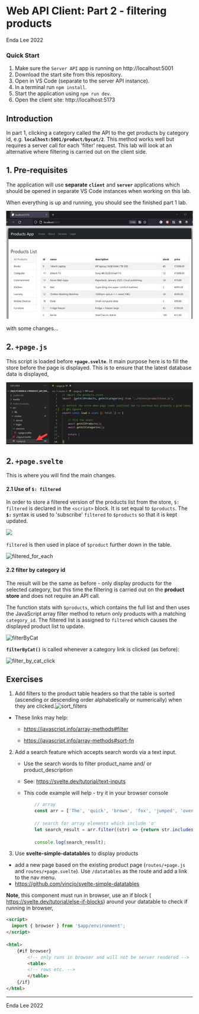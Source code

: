 # Web API Client: Part 2 - filtering products

Enda Lee 2022

### Quick Start

1. Make sure the `Server API` app is running on http://localhost:5001
2. Download the start site from this repository.
3. Open in VS Code (separate to the server API instance).
4. In a terminal run `npm install`.
5. Start the application using `npm run dev`.
6. Open the client site: http://localhost:5173



## Introduction

In part 1, clicking a category called the API to the get products by category id, e.g. **``localhost:5001/product/bycat/2``**. This method works well but requires a server call for each 'filter' request. This lab will look at an alternative where filtering is carried out on the client side.



## 1. Pre-requisites

The application will use **separate** **`client`** and **`server`** applications which should be opened in separate VS Code instances when working on this lab.

When everything is up and running, you should see the finished part 1 lab.

![completed](./media/finished.png)



with some changes...

## 2. `+page.js`

This script is loaded before **`+page.svelte`**. It main purpose here is to fill the store before the page is displayed. This is to ensure that the latest database data is displayed,

![page.js](./media/page.js.png)



## 2. `+page.svelte`

This is where you will find the main changes.



#### 2.1 Use of **`$: filtered`**

In order to store a filtered version of the products list from the store, `$: filtered` is declared in the `<script>` block. It is set equal to `$products`. The **`$:`** syntax is used to 'subscribe' `filtered` to `$products` so that it is kept updated.  

![](D:\webapps\_SSWD_2022\Labs_ft\svelte_client\2022.FT.SSWD.6.1.product_api_sveltekit_client_start_filter\media\filtered.png)



`filtered` is then used in place of `$product` further down in the table.

![filtered_for_each](D:\webapps\_SSWD_2022\Labs_ft\svelte_client\2022.FT.SSWD.6.1.product_api_sveltekit_client_start_filter\media\filtered_for_each.png)



#### 2.2 filter by category id

The result will be the same as before - only display products for the selected category, but this time the filtering is carried out on the **product store** and does not require an API call.

The function stats with `$products`, which contains the full list and then uses the JavaScript array filter method to return only products with a matching `category_id`. The filtered list is assigned to `filtered` which causes the displayed product list to update.

 ![filterByCat](D:\webapps\_SSWD_2022\Labs_ft\svelte_client\2022.FT.SSWD.6.1.product_api_sveltekit_client_start_filter\media\filterByCat.png)



**`filterByCat()`** is called whenever a category link is clicked (as before):

![filter_by_cat_click](D:\webapps\_SSWD_2022\Labs_ft\svelte_client\2022.FT.SSWD.6.1.product_api_sveltekit_client_start_filter\media\filter_by_cat_click.png)



## Exercises

1. Add filters to the product table headers so that the table is sorted  (ascending or descending order alphabetically or numerically)  when they are clicked.![sort_filters](D:\webapps\_SSWD_2022\Labs_ft\svelte_client\2022.FT.SSWD.6.1.product_api_sveltekit_client_start_filter\media\sort_filters.png)



- These links may help:
  - https://javascript.info/array-methods#filter

  - https://javascript.info/array-methods#sort-fn


2. Add a search feature which accepts search words via a text input.

   - Use the search words to filter product_name and/ or product_description

   - See: https://svelte.dev/tutorial/text-inputs

   - This code example will help - try it in your browser console

     ```javascript
         // array
         const arr = ['The', 'quick', 'brown', 'fox', 'jumped', 'over', 'the', 'lazy', 'dog'];
     
         // search for array elements which include 'o'
         let search_result = arr.filter((str) => {return str.includes('o');});
     
         console.log(search_result);
     ```

     

3. Use **svelte-simple-datatables** to display products

-  add a new page based on the existing product page (`routes/+page.js` and `routes/+page.svelte`). Use `/datatables` as the route and add a link to the nav menu.
-  https://github.com/vincjo/svelte-simple-datatables

**Note**, this component must run in browser, use an if block ( https://svelte.dev/tutorial/else-if-blocks) around your datatable to check if running in browser,

```html
<script>
  import { browser } from '$app/environment';
</script>

<html>
    {#if browser}
    	<!-- only runs in browser and will not be server rendered -->
    	<table>
        <!-- rows etc. -->    
    	</table>
    {/if}
</html>
```



------

Enda Lee 2022
